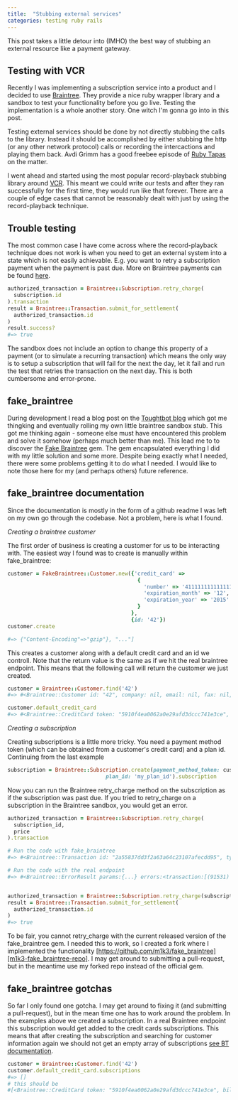 ```yaml
---
title:  "Stubbing external services"
categories: testing ruby rails
---
```


This post takes a little detour into (IMHO) the best way of stubbing an
external resource like a payment gateway.

## Testing with VCR

Recently I was implementing a subscription service into a product and I
decided to use [Braintree][braintree]. They provide a nice ruby wrapper
library and a sandbox to test your functionality before you go live. Testing
the implementation is a whole another story. One witch I'm gonna go into in this post.

Testing external services should be done by not directly stubbing the
calls to the library. Instead it should be accomplished by either
stubbing the http (or any other network protocol) calls or recording the
intercactions and playing them back. Avdi Grimm has a good freebee
episode of [Ruby Tapas][ruby-tapas-end-of-mocking] on the matter.

I went ahead and started using the most popular record-playback stubbing
library around [VCR][vcr-github]. This meant we could write our tests
and after they ran successfully for the first time, they would run like
that forever. There are a couple of edge cases that cannot be reasonably
dealt with just by using the record-playback technique.

## Trouble testing

The most common case I have come across where the record-playback
technique does not work is when you need to get an external system into
a state which is not easily achievable. E.g. you want to retry
a subscription payment when the payment is past due.
More on Braintree payments can be found
[here][braintree-doc-subscriptions].

``` ruby
authorized_transaction = Braintree::Subscription.retry_charge(
  subscription.id
).transaction
result = Braintree::Transaction.submit_for_settlement(
  authorized_transaction.id
)
result.success?
#=> true
```

The sandbox does not include an option to change this property of a
payment (or to simulate a recurring transaction) which means the only
way is to setup a subscription that will fail for the next the day, let
it fail and run the test that retries the transaction on the next day.
This is both cumbersome and error-prone.


## fake_braintree

During development I read a blog post on the [Toughtbot blog][howto-stub-external-services-in-tests]
which got me thingking and eventually rolling my own little braintree
sandbox stub. This got me thinking again - someone else must have encountered
this problem and solve it somehow (perhaps much better than me). This
lead me to to discover the [Fake Braintree][fake-braintree-github] gem.
The gem encapsulated everything I did with my little solution and some
more. Despite being exactly what I needed, there were some problems
getting it to do what I needed. I would like to note those here for
my (and perhaps others) future reference.

## fake_braintree documentation

Since the documentation is mostly in the form of a github readme I was
left on my own go through the codebase. Not a problem, here is what I
found.

*Creating a braintree customer*

The first order of business is creating a customer for us to be
interacting with. The easiest way I found was to create is manually
within fake_braintree:

``` ruby
customer = FakeBraintree::Customer.new({'credit_card' =>
                                         {
                                           'number' => '4111111111111111',
                                           'expiration_month' => '12',
                                           'expiration_year' => '2015'
                                         }
                                       },
                                       {id: '42'})
customer.create

#=> {"Content-Encoding"=>"gzip"}, "..."]
```
This creates a customer along with a default credit card and an id we
controll. Note that the return value is the same as if we hit the real
braintree endpoint. This means that the following call will return the customer we
just created.

``` ruby
customer = Braintree::Customer.find('42')
#=> #<Braintree::Customer id: "42", company: nil, email: nil, fax: nil, first_name: nil, last_name: nil, phone: nil, website: nil, created_at: nil, updated_at: nil, addresses: [], credit_cards: [#<Braintree::CreditCard token: "5910f4ea0062a0e29afd3dccc741e3ce", billing_address: nil, bin: "411111", card_type: nil, cardholder_name: nil, created_at: nil, customer_id: "42", expiration_month: "12", expiration_year: "2015", last_4: "1111", updated_at: nil, prepaid: nil, payroll: nil, commercial: nil, debit: nil, durbin_regulated: nil, healthcare: nil, country_of_issuance: nil, issuing_bank: nil, image_url: nil>]>

customer.default_credit_card
#=> #<Braintree::CreditCard token: "5910f4ea0062a0e29afd3dccc741e3ce", billing_address: nil, bin: "411111", card_type: nil, cardholder_name: nil, created_at: nil, customer_id: "42", expiration_month: "12", expiration_year: "2015", last_4: "1111", updated_at: nil, prepaid: nil, payroll: nil, commercial: nil, debit: nil, durbin_regulated: nil, healthcare: nil, country_of_issuance: nil, issuing_bank: nil, image_url: nil>
```

*Creating a subscription*

Creating subscriptions is a little more tricky. You need a payment
method token (which can be obtained from a customer's credit card) and a
plan id. Continuing from the last example

``` ruby
subscription = Braintree::Subscription.create(payment_method_token: customer.default_credit_card.token,
                               plan_id: 'my_plan_id').subscription
```

Now you can run the Braintree retry_charge method on the subscription as
if the subscription was past due.
If you tried to retry_charge on a subscription in the Braintree sandbox,
you would get an error.

``` ruby
authorized_transaction = Braintree::Subscription.retry_charge(
  subscription_id,
  price
).transaction

# Run the code with fake_braintree
#=> #<Braintree::Transaction id: "2a55837dd3f2a63a64c23107afecdd95", type: "sale", amount: "10.0", status: "authorized", created_at: nil, credit_card_details: #<token: nil, bin: nil, last_4: nil, card_type: nil, expiration_date: "/", cardholder_name: nil, customer_location: nil, prepaid: nil, healthcare: nil, durbin_regulated: nil, debit: nil, commercial: nil, payroll: nil, country_of_issuance: nil, issuing_bank: nil>, customer_details: #<id: nil, first_name: nil, last_name: nil, email: nil, company: nil, website: nil, phone: nil, fax: nil>, subscription_details: #<Braintree::Transaction::SubscriptionDetails:0x007fd892886ae0>, updated_at: nil>

# Run the code with the real endpoint
#=> #<Braintree::ErrorResult params:{...} errors:<transaction:[(91531) Subscription status must be Past Due in order to retry.]>>


authorized_transaction = Braintree::Subscription.retry_charge(subscription_id, 42.0).transaction
result = Braintree::Transaction.submit_for_settlement(
  authorized_transaction.id
)
#=> true
```

To be fair, you cannot retry_charge with the current released version of
the fake_braintree gem. I needed this to work, so I created a fork where
I implemented the functionality [https://github.com/m1k3/fake_braintree][m1k3-fake_braintree-repo].
I may get around to submitting a pull-request, but in the meantime use
my forked repo instead of the official gem.

## fake_braintree gotchas

So far I only found one gotcha. I may get around to fixing it (and
submitting a pull-request), but in
the mean time one has to work around the problem. In the examples above
we created a subscription. In a real Braintree endpoint this subscription
would get added to the credit cards subscriptions. This means that after
creating the subscription and searching for customer information again
we should not get an empty array of subscriptions [see BT
documentation][braintree-doc-creditcard-subscriptions].

``` ruby
customer = Braintree::Customer.find('42')
customer.default_credit_card.subscriptions
#=> []
# this should be
#[<Braintree::CreditCard token: "5910f4ea0062a0e29afd3dccc741e3ce", billing_address: nil, bin: "411111", card_type: nil, cardholder_name: nil, created_at: nil, customer_id: "42", expiration_month: "12", expiration_year: "2015", last_4: "1111", updated_at: nil, prepaid: nil, payroll: nil, commercial: nil, debit: nil, durbin_regulated: nil, healthcare: nil, country_of_issuance: nil, issuing_bank: nil, image_url: nil>]
```

[braintree]: https://braintreepayments.com
[braintree-doc-subscriptions]: https://www.braintreepayments.com/docs/ruby/subscriptions/overview
[braintree-doc-creditcard-subscriptions]: https://www.braintreepayments.com/docs/ruby/credit_cards/details#associations
[ruby-tapas-end-of-mocking]: https://graceful.dev/courses/the-freebies/modules/testing/topic/episode-052-the-end-of-mocking
[vcr-github]: https://github.com/vcr/vcr
[fake-braintree-github]: https://github.com/thoughtbot/fake_braintree
[howto-stub-external-services-in-tests]: https://robots.thoughtbot.com/how-to-stub-external-services-in-tests/
[m1k3-fake_braintree-repo]: https://github.com/m1k3/fake_braintree
